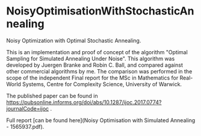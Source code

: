 # NoisyOptimisationWithStochasticAnnealing
Noisy Optimization with Optimal Stochastic Annealing.

This is an implementation and proof of concept of the algorithm "Optimal Sampling for Simulated Annealing Under Noise".
This algorithm was developed by Juergen Branke and Robin C. Ball, and compared against other commercial algorithms by me.
The comparison was performed in the scope of the independent Final report for the MSc in Mathematics for Real-World Systems, Centre for Complexity Science, University of Warwick.

The published paper can be found in https://pubsonline.informs.org/doi/abs/10.1287/ijoc.2017.0774?journalCode=ijoc .

Full report [can be found here](Noisy Optimisation with Simulated Annealing - 1565937.pdf).
